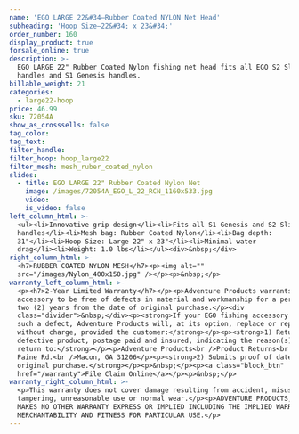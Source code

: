 ```yaml
---
name: 'EGO LARGE 22&#34—Rubber Coated NYLON Net Head'
subheading: 'Hoop Size—22&#34; x 23&#34;'
order_number: 160
display_product: true
forsale_online: true
description: >-
  EGO LARGE 22" Rubber Coated Nylon fishing net head fits all EGO S2 Slider
  handles and S1 Genesis handles.
billable_weight: 21
categories:
  - large22-hoop
price: 46.99
sku: 72054A
show_as_crosssells: false
tag_color:
tag_text:
filter_handle:
filter_hoop: hoop_large22
filter_mesh: mesh_ruber_coated_nylon
slides:
  - title: EGO LARGE 22" Rubber Coated Nylon Net
    image: /images/72054A_EGO_L_22_RCN_1160x533.jpg
    video:
    is_video: false
left_column_html: >-
  <ul><li>Innovative grip design</li><li>Fits all S1 Genesis and S2 Slider
  handles</li><li>Mesh bag: Rubber Coated Nylon</li><li>Bag depth:
  31"</li><li>Hoop Size: Large 22" x 23"</li><li>Minimal water
  drag</li><li>Weight: 1.0 lbs</li></ul><div>&nbsp;</div>
right_column_html: >-
  <h7>RUBBER COATED NYLON MESH</h7><p><img alt=""
  src="/images/Nylon_400x150.jpg" /></p><p>&nbsp;</p>
warranty_left_column_html: >-
  <p><h7>2-Year Limited Warranty</h7></p><p>Adventure Products warrants your EGO
  accessory to be free of defects in material and workmanship for a period of
  two (2) years from the date of original purchase.</p><div
  class="divider">&nbsp;</div><p><strong>If your EGO fishing accessory exhibits
  such a defect, Adventure Products will, at its option, replace or repair it
  without charge, provided the customer:</strong></p><p><strong>1) Returns the
  defective product, postage paid and insured, indicating the reason(s) for the
  return to:</strong></p><p>Adventure Products<br />Product Returns<br />889 Guy
  Paine Rd.<br />Macon, GA 31206</p><p><strong>2) Submits proof of date of
  original purchase.</strong></p><p>&nbsp;</p><p><a class="block_btn"
  href="/warranty">File Claim Online</a></p><p>&nbsp;</p>
warranty_right_column_html: >-
  <p>This warranty does not cover damage resulting from accident, misuse, abuse,
  tampering, unreasonable use or normal wear.</p><p>ADVENTURE PRODUCTS, INC.
  MAKES NO OTHER WARRANTY EXPRESS OR IMPLIED INCLUDING THE IMPLIED WARRANTIES OF
  MERCHANTABILITY AND FITNESS FOR PARTICULAR USE.</p>
---
```

